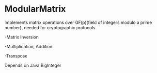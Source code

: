 # ModularMatrix
Implements matrix operations over GF(p)(field of integers modulo a prime number), needed for cryptographic protocols

-Matrix Inversion

-Multiplication, Addition

-Transpose

Depends on Java BigInteger
